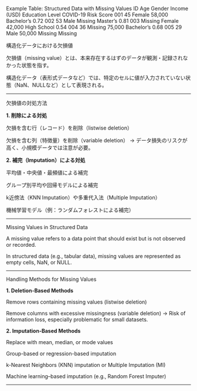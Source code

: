 Example Table: Structured Data with Missing Values
ID	Age	Gender	Income (USD)	Education Level	COVID-19 Risk Score
001	45	Female	58,000	Bachelor’s	0.72
002	53	Male	Missing	Master’s	0.81
003	Missing	Female	42,000	High School	0.54
004	36	Missing	75,000	Bachelor’s	0.68
005	29	Male	50,000	Missing	Missing


構造化データにおける欠損値

欠損値（missing value）とは、本来存在するはずのデータが観測・記録されなかった状態を指す。

構造化データ（表形式データなど）では、特定のセルに値が入力されていない状態（NaN、NULLなど）として表現される。

---
欠損値の対処方法

**1. 削除による対処**

欠損を含む行（レコード）を削除（listwise deletion）

欠損を含む列（特徴量）を削除（variable deletion）
→ データ損失のリスクが高く、小規模データでは注意が必要。

**2. 補完（Imputation）による対処**

平均値・中央値・最頻値による補完

グループ別平均や回帰モデルによる補完

k近傍法（KNN Imputation）や多重代入法（Multiple Imputation）

機械学習モデル（例：ランダムフォレストによる補完）

---
Missing Values in Structured Data

A missing value refers to a data point that should exist but is not observed or recorded.

In structured data (e.g., tabular data), missing values are represented as empty cells, NaN, or NULL.

---

Handling Methods for Missing Values

**1. Deletion-Based Methods**

Remove rows containing missing values (listwise deletion)

Remove columns with excessive missingness (variable deletion)
→ Risk of information loss, especially problematic for small datasets.

**2. Imputation-Based Methods**

Replace with mean, median, or mode values

Group-based or regression-based imputation

k-Nearest Neighbors (KNN) imputation or Multiple Imputation (MI)

Machine learning–based imputation (e.g., Random Forest Imputer)

---








